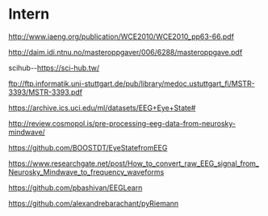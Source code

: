 # Intern



http://www.iaeng.org/publication/WCE2010/WCE2010_pp63-66.pdf



http://daim.idi.ntnu.no/masteroppgaver/006/6288/masteroppgave.pdf

scihub--https://sci-hub.tw/

ftp://ftp.informatik.uni-stuttgart.de/pub/library/medoc.ustuttgart_fi/MSTR-3393/MSTR-3393.pdf


https://archive.ics.uci.edu/ml/datasets/EEG+Eye+State#

http://review.cosmopol.is/pre-processing-eeg-data-from-neurosky-mindwave/

https://github.com/BOOSTDT/EyeStatefromEEG

https://www.researchgate.net/post/How_to_convert_raw_EEG_signal_from_Neurosky_Mindwave_to_frequency_waveforms

https://github.com/pbashivan/EEGLearn


https://github.com/alexandrebarachant/pyRiemann
